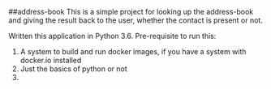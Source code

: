 ##address-book
This is a simple project for looking up the address-book and giving the result back to the user, whether the contact is present or not.

Written this application in Python 3.6.
Pre-requisite to run this: 
  1. A system to build and run docker images, if you have a system with docker.io installed
  2. Just the basics of python or not
  3. 


